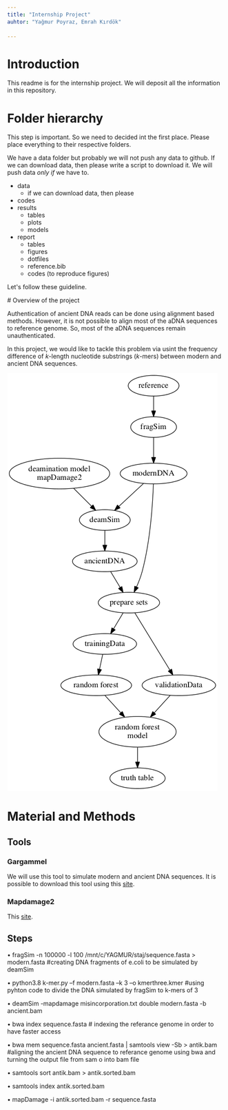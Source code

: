 ```yaml
---
title: "Internship Project"
auhtor: "Yağmur Poyraz, Emrah Kırdök"

---
```


# Introduction

This readme is for the internship project. We will deposit all the information in this repository. 

# Folder hierarchy

This step is important. So we need to decided int the first place. Please place everything to their respective folders.  

We have a data folder but probably we will not push any data to github. If we can download data, then please write a script to download it. We will push data *only if* we have to.

+ data
    + if we can download data, then please 
+ codes
+ results
    + tables
    + plots
    + models
+ report
    + tables
    + figures
    + dotfiles
    + reference.bib
    + codes (to reproduce figures)

Let's follow these guideline.

# Overview of the project

Authentication of ancient DNA reads can be done using alignment based methods. However, it is not possible to align most of the aDNA sequences to reference genome. So, most of the aDNA sequences remain unauthenticated.

In this project, we would like to tackle this problem via usint the frequency difference of *k*-length nucleotide substrings (*k*-mers) between modern and ancient DNA sequences.

![The overview of the methodology in this project](report/figures/general_methodology.png)

# Material and Methods

## Tools

### Gargammel

We will use this tool to simulate modern and ancient DNA sequences. It is possible to download this tool using this [site](https://grenaud.github.io/gargammet/).

### Mapdamage2

This [site](https://ginolhac.github.io/mapDamage/).

## Steps

•	fragSim -n 100000 -l 100 /mnt/c/YAGMUR/staj/sequence.fasta  > modern.fasta   #creating DNA fragments of e.coli to be simulated by deamSim

•	python3.8 k-mer.py –f modern.fasta –k 3 –o kmerthree.kmer  #using pyhton code to divide the DNA simulated by fragSim to k-mers of 3 

•	deamSim -mapdamage misincorporation.txt double modern.fasta -b ancient.bam

•	bwa index sequence.fasta  # indexing the referance genome in order to have faster access 

•	bwa mem sequence.fasta ancient.fasta | samtools view -Sb > antik.bam  #aligning the ancient DNA sequence to referance genome using bwa and turning the output file from sam o into bam file

•	samtools sort antik.bam > antik.sorted.bam

•	samtools index antik.sorted.bam

•	mapDamage -i antik.sorted.bam -r sequence.fasta






